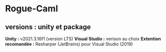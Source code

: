 # Rogue-Caml

## versions : unity et package
**Unity :** v2021.3.16f1 (version LTS)
**Visual Studio :** verison au choix
**Extention recomandée :** Resharper (JetBrains) pour Visual Studio (2019)